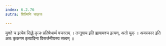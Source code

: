 ```yaml
---
index: 6.2.76
sutra: शिल्पिनि चाकृञः

---
```

  युक्ते च इत्येव सिद्धे कृञः प्रतिषेधार्थ वचनतम् । तन्तुवाय इति ह्वावामश्च इत्यण्, अतो युक् । अयस्कार इति अतः कृकगम इत्यादिना विसर्जनीयस्य सत्वम् ॥